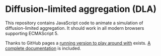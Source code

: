 Diffusion-limited aggregation (DLA)
===================================

This repository contains JavaScript code to animate a simulation of
diffusion-limited aggregation. It should work in all modern browsers
supporting ECMAScript 5.

Thanks to GitHub pages a
[running version to play around with](http://malteschmitz.github.com/dla)
exists.
[A complete documentation](http://malteschmitz.github.com/dla/doc)
is included. 
